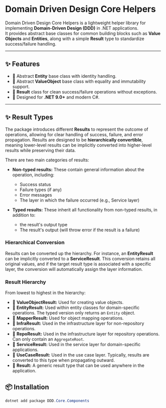 ﻿# Domain Driven Design Core Helpers

Domain Driven Design Core Helpers is a lightweight helper library for implementing **Domain-Driven Design (DDD)** in .NET applications.  
It provides abstract base classes for common building blocks such as **Value Objects** and **Entities**, along with a simple **Result** type to standardize success/failure handling.

---

## ✨ Features
- 🔹 Abstract **Entity** base class with identity handling.
- 🔹 Abstract **ValueObject** base class with equality and immutability support.
- 🔹 **Result** class for clean success/failure operations without exceptions.
- 🔹 Designed for **.NET 9.0+** and modern C#.

---

## ✨ Result Types

The package introduces different **Results** to represent the outcome of operations, allowing for clear handling of success, failure, and error propagation. Results are designed to be **hierarchically convertible**, meaning lower-level results can be implicitly converted into higher-level results while preserving their data.

There are two main categories of results:

- **Non-typed results:** These contain general information about the operation, including:
    - Success status
    - Failure types (if any)
    - Error messages
    - The layer in which the failure occurred (e.g., Service layer)

- **Typed results:** These inherit all functionality from non-typed results, in addition to:
  - the result's output type
  - The result's output (will throw error if the result is a failure)

### Hierarchical Conversion

Results can be converted up the hierarchy. For instance, an **EntityResult** can be implicitly converted to a **ServiceResult**. This conversion retains all original values, and if the target result type is associated with a specific layer, the conversion will automatically assign the layer information.

### Result Hierarchy

From lowest to highest in the hierarchy:

- 🔹 **ValueObjectResult:** Used for creating value objects.
- 🔹 **EntityResult:** Used within entity classes for domain-specific operations. The typed version only returns an `Entity` object.
- 🔹 **MapperResult:** Used for object mapping operations.
- 🔹 **InfraResult:** Used in the infrastructure layer for non-repository operations.
- 🔹 **RepoResult:** Used in the infrastructure layer for repository operations. Can only contain an `AggregateRoot`.
- 🔹 **ServiceResult:** Used in the service layer for domain-specific applications.
- 🔹 **UseCaseResult:** Used in the use case layer. Typically, results are converted to this type when propagating outward.
- 🔹 **Result:** A generic result type that can be used anywhere in the application.


## 📦 Installation

```powershell
dotnet add package DDD.Core.Components
